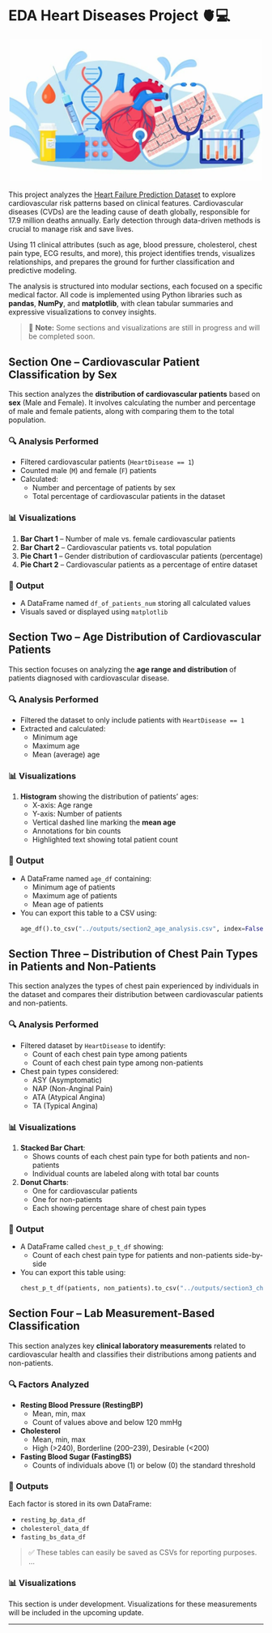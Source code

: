 # EDA Heart Diseases Project 🫀💻

<p align="center">
  <img src="data/Cure-for-cardiovascular-diseases-1200x675.jpg" width="500"/>
</p>


This project analyzes the [Heart Failure Prediction Dataset](https://www.kaggle.com/datasets/fedesoriano/heart-failure-prediction) to explore cardiovascular risk patterns based on clinical features. Cardiovascular diseases (CVDs) are the leading cause of death globally, responsible for 17.9 million deaths annually. Early detection through data-driven methods is crucial to manage risk and save lives.

Using 11 clinical attributes (such as age, blood pressure, cholesterol, chest pain type, ECG results, and more), this project identifies trends, visualizes relationships, and prepares the ground for further classification and predictive modeling.

The analysis is structured into modular sections, each focused on a specific medical factor. All code is implemented using Python libraries such as **pandas**, **NumPy**, and **matplotlib**, with clean tabular summaries and expressive visualizations to convey insights.

> 🚧 **Note:** Some sections and visualizations are still in progress and will be completed soon.


## Section One – Cardiovascular Patient Classification by Sex

This section analyzes the **distribution of cardiovascular patients** based on **sex** (Male and Female). It involves calculating the number and percentage of male and female patients, along with comparing them to the total population.

### 🔍 Analysis Performed
- Filtered cardiovascular patients (`HeartDisease == 1`)
- Counted male (`M`) and female (`F`) patients
- Calculated:
  - Number and percentage of patients by sex
  - Total percentage of cardiovascular patients in the dataset

### 📊 Visualizations
1. **Bar Chart 1** – Number of male vs. female cardiovascular patients
2. **Bar Chart 2** – Cardiovascular patients vs. total population
3. **Pie Chart 1** – Gender distribution of cardiovascular patients (percentage)
4. **Pie Chart 2** – Cardiovascular patients as a percentage of entire dataset

### 💾 Output
- A DataFrame named `df_of_patients_num` storing all calculated values
- Visuals saved or displayed using `matplotlib`


## Section Two – Age Distribution of Cardiovascular Patients

This section focuses on analyzing the **age range and distribution** of patients diagnosed with cardiovascular disease.

### 🔍 Analysis Performed
- Filtered the dataset to only include patients with `HeartDisease == 1`
- Extracted and calculated:
  - Minimum age
  - Maximum age
  - Mean (average) age

### 📊 Visualizations
1. **Histogram** showing the distribution of patients’ ages:
    - X-axis: Age range
    - Y-axis: Number of patients
    - Vertical dashed line marking the **mean age**
    - Annotations for bin counts
    - Highlighted text showing total patient count

### 💾 Output
- A DataFrame named `age_df` containing:
  - Minimum age of patients
  - Maximum age of patients
  - Mean age of patients
- You can export this table to a CSV using:
  ```python
  age_df().to_csv("../outputs/section2_age_analysis.csv", index=False)


## Section Three – Distribution of Chest Pain Types in Patients and Non-Patients

This section analyzes the types of chest pain experienced by individuals in the dataset and compares their distribution between cardiovascular patients and non-patients.

### 🔍 Analysis Performed
- Filtered dataset by `HeartDisease` to identify:
  - Count of each chest pain type among patients
  - Count of each chest pain type among non-patients
- Chest pain types considered:
  - ASY (Asymptomatic)
  - NAP (Non-Anginal Pain)
  - ATA (Atypical Angina)
  - TA (Typical Angina)

### 📊 Visualizations
1. **Stacked Bar Chart**:
   - Shows counts of each chest pain type for both patients and non-patients
   - Individual counts are labeled along with total bar counts
2. **Donut Charts**:
   - One for cardiovascular patients
   - One for non-patients
   - Each showing percentage share of chest pain types

### 💾 Output
- A DataFrame called `chest_p_t_df` showing:
  - Count of each chest pain type for patients and non-patients side-by-side
- You can export this table using:
  ```python
  chest_p_t_df(patients, non_patients).to_csv("../outputs/section3_chestpain_analysis.csv", index=False)


## Section Four – Lab Measurement-Based Classification

This section analyzes key **clinical laboratory measurements** related to cardiovascular health and classifies their distributions among patients and non-patients.

### 🔍 Factors Analyzed
- **Resting Blood Pressure (RestingBP)**
  - Mean, min, max
  - Count of values above and below 120 mmHg
- **Cholesterol**
  - Mean, min, max
  - High (>240), Borderline (200–239), Desirable (<200)
- **Fasting Blood Sugar (FastingBS)**
  - Counts of individuals above (1) or below (0) the standard threshold

### 💾 Outputs
Each factor is stored in its own DataFrame:
- `resting_bp_data_df`
- `cholesterol_data_df`
- `fasting_bs_data_df`

> ✅ These tables can easily be saved as CSVs for reporting purposes.
...

### 📊 Visualizations
This section is under development. Visualizations for these measurements will be included in the upcoming update.

---

